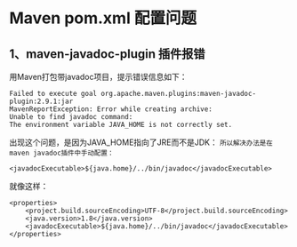 Maven pom.xml 配置问题
====
1、maven-javadoc-plugin 插件报错
---
用Maven打包带javadoc项目，提示错误信息如下：
```
Failed to execute goal org.apache.maven.plugins:maven-javadoc-plugin:2.9.1:jar
MavenReportException: Error while creating archive: 
Unable to find javadoc command: 
The environment variable JAVA_HOME is not correctly set.
```
出现这个问题，是因为JAVA_HOME指向了JRE而不是JDK： 
`所以解决办法是在maven javadoc插件中手动配置：`
```
<javadocExecutable>${java.home}/../bin/javadoc</javadocExecutable>
```
就像这样：
```
<properties>
    <project.build.sourceEncoding>UTF-8</project.build.sourceEncoding>
    <java.version>1.8</java.version>
    <javadocExecutable>${java.home}/../bin/javadoc</javadocExecutable>
</properties>
```
